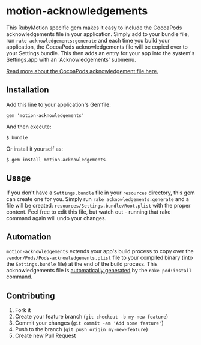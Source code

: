 # motion-acknowledgements

This RubyMotion specific gem makes it easy to include the CocoaPods acknowledgements file in your application. Simply add to your bundle file, run `rake acknowledgements:generate` and each time you build your application, the CocoaPods acknowledgements file will be copied over to your Settings.bundle. This then adds an entry for your app into the system's Settings.app with an 'Acknowledgements' submenu.

[Read more about the CocoaPods acknowledgement file here.](https://github.com/CocoaPods/CocoaPods/wiki/Acknowledgements)

## Installation

Add this line to your application's Gemfile:

    gem 'motion-acknowledgements'

And then execute:

    $ bundle

Or install it yourself as:

    $ gem install motion-acknowledgements

## Usage

If you don't have a `Settings.bundle` file in your `resources` directory, this gem can create one for you. Simply run `rake acknowledgements:generate` and a file will be created: `resources/Settings.bundle/Root.plist` with the proper content. Feel free to edit this file, but watch out - running that rake command again will undo your changes.

## Automation

`motion-acknowledgements` extends your app's build process to copy over the `vendor/Pods/Pods-acknowledgements.plist` file to your compiled binary (into the `Settings.bundle` file) at the end of the build process. This acknowledgements file is [automatically generated](https://github.com/CocoaPods/CocoaPods/wiki/Acknowledgements) by the `rake pod:install` command.

## Contributing

1. Fork it
2. Create your feature branch (`git checkout -b my-new-feature`)
3. Commit your changes (`git commit -am 'Add some feature'`)
4. Push to the branch (`git push origin my-new-feature`)
5. Create new Pull Request
